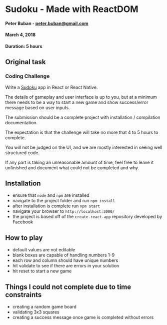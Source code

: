 # Sudoku - Made with ReactDOM
#### Peter Buban - peter.buban@gmail.com
#### March 4, 2018
#### Duration: 5 hours

## Original task 

### Coding Challenge

Write a [Sudoku](https://en.wikipedia.org/wiki/Sudoku) app in React or React Native.

The details of gameplay and user interface is up to you, but at a minimum there needs to be a way to start a new game and show success/error message based on user inputs.

The submission should be a complete project with installation / compilation documentation.

The expectation is that the challenge will take no more that 4 to 5 hours to complete.

You will not be judged on the UI, and we are mostly interested in seeing well structured code.

If any part is taking an unreasonable amount of time, feel free to leave it unfinished and document what could not be completed and why.


## Installation
- ensure that `node` and `npm` are installed
- navigate to the project folder and run `npm install`
- after installation is complete run `npm start`
- navigate your browser to `http://localhost:3000/`
- the project is based off of the `create-react-app` repository developed by Facebook 

## How to play
- default values are not editable
- blank boxes are capable of handling numbers 1-9
- each row and column should have unique numbers
- hit validate to see if there are errors in your solution
- hit reset to start a new game

## Things I could not complete due to time constraints
- creating a random game board
- validating 3x3 squares
- creating a success message once game is completed without errors
